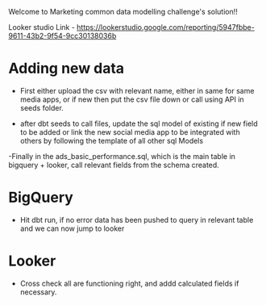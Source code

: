 Welcome to Marketing common data modelling challenge's solution!!

Looker studio Link - https://lookerstudio.google.com/reporting/5947fbbe-9611-43b2-9f54-9cc30138036b

# Adding new data
- First either upload the csv with relevant name, either in same for same media apps, or if new then put the csv file down
or call using API in seeds folder.

- after dbt seeds to call files, update the sql model of existing if new field to be added or link the new social media app 
to be integrated with others by following the template of all other sql Models

-Finally  in the ads_basic_performance.sql, which is the main table in bigquery + looker, call relevant fields from the schema created.

# BigQuery

- Hit dbt run, if no error data has been pushed to query in relevant table and we can now jump to looker

# Looker

- Cross check all are functioning right, and addd calculated fields if necessary.

